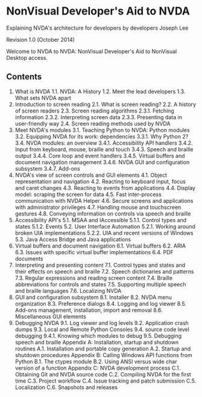 # NonVisual Developer's Aid to NVDA
Explaining NVDA's architecture for developers by developers
Joseph Lee

Revision 1.0 (October 2014)

Welcome to NVDA to NVDA: NonVisual Developer's Aid to NonVisual Desktop access.

## Contents

1. What is NVDA
1.1. NVDA: A History
1.2. Meet the lead developers
1.3. What sets NVDA apart
2. Introduction to screen reading
2.1. What is screen reading?
2.2. A history of screen readers
2.3. Screen reading algorithms
2.3.1. Fetching information
2.3.2. Interpreting screen data
2.3.3. Presenting data in user-friendly way
2.4. Screen reading methods used by NVDA
3. Meet NVDA's modules
3.1. Teaching Python to NVDA: Python modules
3.2. Equipping NVDA for its work: dependencies
3.3.1. Why Python 2?
3.4. NVDA modules: an overview
3.4.1. Accessibility API handlers
3.4.2. Input from keyboard, mouse, braille and touch
3.4.3. Speech and braille output
3.4.4. Core loop and event handlers
3.4.5. Virtual buffers and document navigation management
3.4.6. NVDA GUI and configuration subsystem
3.4.7. Add-ons
4. NVDA's view of screen controls and GUI elements
4.1. Object representation and navigation
4.2. Reacting to keyboard input, focus and caret changes
4.3. Reacting to events from applications
4.4. Display model: scraping the screen for data
4.5. Fast inter-process communication with NVDA Helper
4.6. Secure screens and applications with administrator privileges
4.7. Handling mouse and touchscreen gestures
4.8. Conveying information on controls via speech and braille
5. Accessibility API's
5.1. MSAA and IAccessible
5.1.1. Control types and states
5.1.2. Events
5.2. User Interface Automation
5.2.1. Working around broken UIA implementations
5.2.2. UIA and recent versions of Windows
5.3. Java Access Bridge and Java applications
6. Virtual buffers and document navigation
6.1. Virtual buffers
6.2. ARIA
6.3. Issues with specific virtual buffer implementations
6.4. PDF documents
7. Interpreting and presenting content
7.1. Control types and states and their effects on speech and braille
7.2. Speech dictionaries and patterns
7.3. Regular expressions and reading screen content
7.4. Braille abbreviations for controls and states
7.5. Supporting multiple speech and braille languages
7.6. Localizing NVDA
8. GUI and configuration subsystem
8.1. Installer
8.2. NVDA menu organization
8.3. Preference dialogs
8.4. Logging and log viewer
8.5. Add-ons management, installation, import and removal
8.6. Miscellaneous GUI elements
9. Debugging NVDA
9.1. Log viewer and log levels
9.2. Application crash dumps
9.3. Local and Remote Python Consoles
9.4. source code level debugging
9.4.1. Knowing which modules to debug
9.5. Debugging speech and braille
Appendix A: Installation, startup and shutdown routines
A.1. Installation and portable copy generation
A.2. Startup and shutdown procedures
Appendix B: Calling Windows API functions from Python
B.1. The ctypes module
B.2. Using ANSI versus wide char version of a function
Appendix C: NVDA development process
C.1. Obtaining Git and NVDA source code
C.2. Compiling NVDA for the first time
C.3. Project workflow
C.4. Issue tracking and patch submission
C.5. Localization
C.6. Snapshots and releases

